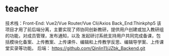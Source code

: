 # teacher
技术栈：Front-End:	Vue2/Vue	Router/Vue	Cli/Axios	Back_End:Thinkphp5
该项目才用了前后端分离，主要实现了师协同创新教研，提供用户创建或加入教研组的功能，对成员管理，发布通知，以及
发起研讨系统支持用户共同完成备课，包括模块化备案、上传教案、上传课件、编辑和上传教学反思、编辑导学案、上传课
堂实录等功能。
后端： https://github.com/Qinlin11/JZbk_Backend.git
